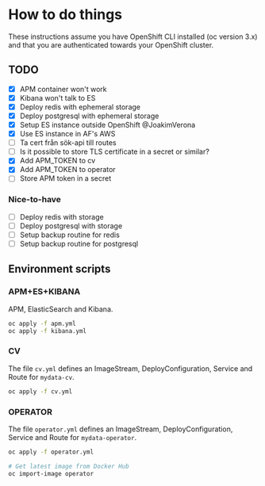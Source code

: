 # How to do things

These instructions assume you have OpenShift CLI installed (oc version 3.x) and that you are authenticated towards your OpenShift cluster.

## TODO

- [x] APM container won't work
- [x] Kibana won't talk to ES
- [x] Deploy redis with ephemeral storage
- [x] Deploy postgresql with ephemeral storage
- [x] Setup ES instance outside OpenShift @JoakimVerona
- [x] Use ES instance in AF's AWS
- [ ] Ta cert från sök-api till routes
- [ ] Is it possible to store TLS certificate in a secret or similar?
- [x] Add APM_TOKEN to cv
- [x] Add APM_TOKEN to operator
- [ ] Store APM token in a secret

### Nice-to-have

- [ ] Deploy redis with storage
- [ ] Deploy postgresql with storage
- [ ] Setup backup routine for redis
- [ ] Setup backup routine for postgresql

## Environment scripts

### APM+ES+KIBANA

APM, ElasticSearch and Kibana.

```bash
oc apply -f apm.yml
oc apply -f kibana.yml
```

### CV

The file `cv.yml` defines an ImageStream, DeployConfiguration, Service and Route for `mydata-cv`.

```bash
oc apply -f cv.yml
```

### OPERATOR

The file `operator.yml` defines an ImageStream, DeployConfiguration, Service and Route for `mydata-operator`.

```bash
oc apply -f operator.yml
```

```bash
# Get latest image from Docker Hub
oc import-image operator
```
